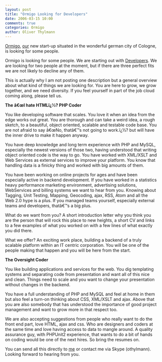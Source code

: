 ```yaml
---
layout: post
title: "Ormigo Looking for Developers"
date: 2006-03-15 10:00
comments: true
categories: Ormigo
author: Oliver Thylmann
---
```








[Ormigo](http://ormigo.com/), [our](http://www.henninglange.com/) new start-up
situated in the wonderful german city of Cologne, is looking for some people.

Ormigo is looking for some people. We are starting out with [Developers](http://www.ntk.net/ballmer/mirrors.html). We are looking for two people at the moment, but if there are three perfect fits we are not likely to decline any of them.

This is actually why I am not posting one description but a general overview about what kind of things we are looking for. You are here to grow, we grow together, and we need diversity. If you feel yourself in part of the job cloud coming along, please tell us.

**The â€œI hate HTMLï¿½? PHP Coder**

You like developing software that scales. You love it when an idea from the edge works out great. You are thorough and can take a weird idea, a rough sketch, to a beautiful, object oriented, scalable and testable code base. You are not afraid to say â€œNo, thatâ€™s not going to work.ï¿½? but will have the inner drive to make it happen anyway.

You have deep knowledge and long term experience with PHP and MySQL, especially the newest versions of those two, having understood that writing object oriented code is the way to go. You have worked  with XML/XSLT and Web Services as external services to improve your platform. You know that handling data is a finicky thing and worked with big amounts of them.

You have been working on online projects for ages and have been especially active in backend development. If you have worked in a statistics heavy performance marketing environment, advertising solutions, WebServices and billing systems we want to hear from you. Knowing about Tagging, Unit Testing, Mapping, Geocoding, ajax, RSS, Atom and all the Web 2.0 hype is a plus. If you managed teams yourself, especially external teams and developers, thatâ€™s a big plus.

What do we want from you? A short introduction letter why you think you are the person that will rock this place to new heights, a short CV and links to a few examples of what you worked on with a few lines of what exactly you did there.

What we offer? An exciting work place, building a backend of a truly scalable platform within an IT centric corporation. You will be one of the people making that happen and you will be here from the start.

**The Oversight Coder**

You like building applications and services for the web. You dig templating systems and separating code from presentation and want all of this nice and clean. Things need to scale and you want to change your presentation without changes in the backend.

You have a full understanding of PHP and MySQL and feel at home in them but also feel a turn-on thinking about CSS, XML/XSLT and ajax. Above that you are also somebody that has understood the importance of good project management and want to grow more in that respect too.

We are also accepting suggestions from people who really want to do the front end part, love HTML, ajax and css. Who are designers and coders at the same time and love having access to data to mangle around. A quality assurance guy, with PHPUnit2 experience, that wants to do a bit of hands on coding would be one of the next hires. So bring the resumes on.

You can send all this directly to [me](mailto:oliver@ormigo.com) or contact me via Skype (othylmann). Looking forward to hearing from you.







